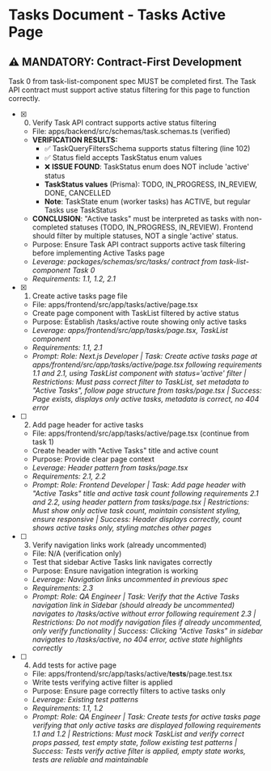 # Tasks Document - Tasks Active Page

## ⚠️ MANDATORY: Contract-First Development
Task 0 from task-list-component spec MUST be completed first. The Task API contract must support active status filtering for this page to function correctly.

- [x] 0. Verify Task API contract supports active status filtering
  - File: apps/backend/src/schemas/task.schemas.ts (verified)
  - **VERIFICATION RESULTS:**
    - ✅ TaskQueryFiltersSchema supports status filtering (line 102)
    - ✅ Status field accepts TaskStatus enum values
    - ❌ **ISSUE FOUND**: TaskStatus enum does NOT include 'active' status
    - **TaskStatus values** (Prisma): TODO, IN_PROGRESS, IN_REVIEW, DONE, CANCELLED
    - **Note**: TaskState enum (worker tasks) has ACTIVE, but regular Tasks use TaskStatus
  - **CONCLUSION**: "Active tasks" must be interpreted as tasks with non-completed statuses (TODO, IN_PROGRESS, IN_REVIEW). Frontend should filter by multiple statuses, NOT a single 'active' status.
  - Purpose: Ensure Task API contract supports active task filtering before implementing Active Tasks page
  - _Leverage: packages/schemas/src/tasks/ contract from task-list-component Task 0_
  - _Requirements: 1.1, 1.2, 2.1_

- [x] 1. Create active tasks page file
  - File: apps/frontend/src/app/tasks/active/page.tsx
  - Create page component with TaskList filtered by active status
  - Purpose: Establish /tasks/active route showing only active tasks
  - _Leverage: apps/frontend/src/app/tasks/page.tsx, TaskList component_
  - _Requirements: 1.1, 2.1_
  - _Prompt: Role: Next.js Developer | Task: Create active tasks page at apps/frontend/src/app/tasks/active/page.tsx following requirements 1.1 and 2.1, using TaskList component with status='active' filter | Restrictions: Must pass correct filter to TaskList, set metadata to "Active Tasks", follow page structure from tasks/page.tsx | Success: Page exists, displays only active tasks, metadata is correct, no 404 error_

- [ ] 2. Add page header for active tasks
  - File: apps/frontend/src/app/tasks/active/page.tsx (continue from task 1)
  - Create header with "Active Tasks" title and active count
  - Purpose: Provide clear page context
  - _Leverage: Header pattern from tasks/page.tsx_
  - _Requirements: 2.1, 2.2_
  - _Prompt: Role: Frontend Developer | Task: Add page header with "Active Tasks" title and active task count following requirements 2.1 and 2.2, using header pattern from tasks/page.tsx | Restrictions: Must show only active task count, maintain consistent styling, ensure responsive | Success: Header displays correctly, count shows active tasks only, styling matches other pages_

- [ ] 3. Verify navigation links work (already uncommented)
  - File: N/A (verification only)
  - Test that sidebar Active Tasks link navigates correctly
  - Purpose: Ensure navigation integration is working
  - _Leverage: Navigation links uncommented in previous spec_
  - _Requirements: 2.3_
  - _Prompt: Role: QA Engineer | Task: Verify that the Active Tasks navigation link in Sidebar (should already be uncommented) navigates to /tasks/active without error following requirement 2.3 | Restrictions: Do not modify navigation files if already uncommented, only verify functionality | Success: Clicking "Active Tasks" in sidebar navigates to /tasks/active, no 404 error, active state highlights correctly_

- [ ] 4. Add tests for active page
  - File: apps/frontend/src/app/tasks/active/__tests__/page.test.tsx
  - Write tests verifying active filter is applied
  - Purpose: Ensure page correctly filters to active tasks only
  - _Leverage: Existing test patterns_
  - _Requirements: 1.1, 1.2_
  - _Prompt: Role: QA Engineer | Task: Create tests for active tasks page verifying that only active tasks are displayed following requirements 1.1 and 1.2 | Restrictions: Must mock TaskList and verify correct props passed, test empty state, follow existing test patterns | Success: Tests verify active filter is applied, empty state works, tests are reliable and maintainable_